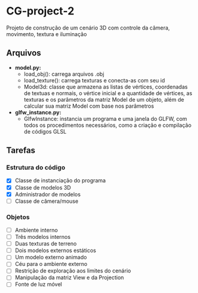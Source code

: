 # CG-project-2
Projeto de construção de um cenário 3D com controle da câmera, movimento, textura e iluminação

## Arquivos

- **model.py:**
  - load_obj(): carrega arquivos .obj 
  - load_texture(): carrega texturas e conecta-as com seu id
  - Model3d: classe que armazena as listas de vértices, coordenadas de textuas e normais, o vértice inicial e a quantidade de vértices, as texturas e os parâmetros da matriz Model de um objeto, além de calcular sua matriz Model com base nos parâmetros
- **glfw_instance.py:**
  - GlfwInstance: instancia um programa e uma janela do GLFW, com todos os procedimentos necessários, como a criação e compilação de códigos GLSL

## Tarefas
### Estrutura do código
- [X] Classe de instanciação do programa
- [X] Classe de modelos 3D
- [X] Administrador de modelos
- [ ] Classe de câmera/mouse

### Objetos
- [ ] Ambiente interno
- [ ] Três modelos internos
- [ ] Duas texturas de terreno
- [ ] Dois modelos externos estáticos
- [ ] Um modelo externo animado
- [ ] Céu para o ambiente externo
- [ ] Restrição de exploração aos limites do cenário
- [ ] Manipulação da matriz View e da Projection
- [ ] Fonte de luz móvel
